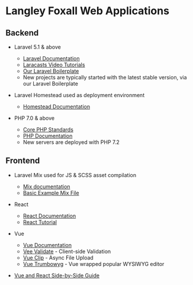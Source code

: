 # Langley Foxall Web Applications

## Backend

* Laravel 5.1 & above
   * [Laravel Documentation](https://laravel.com/docs)
   * [Laracasts Video Tutorials](https://laracasts.com/)
   * [Our Laravel Boilerplate](https://github.com/langleyfoxall/laravel-boilerplate)
   * New projects are typically started with the latest stable version, via our Laravel Boilerplate

* Laravel Homestead used as deployment environment
   * [Homestead Documentation](https://laravel.com/docs/homestead)

* PHP 7.0 & above
   * [Core PHP Standards](/styleguides/php/core.md)
   * [PHP Documentation](https://secure.php.net/)
   * New servers are deployed with PHP 7.2

## Frontend

* Laravel Mix used for JS & SCSS asset compilation
   * [Mix documentation](https://laravel.com/docs/mix)
   * [Basic Example Mix File](https://github.com/langleyfoxall/laravel-boilerplate/blob/master/webpack.mix.js)

* React
   * [React Documentation](https://reactjs.org/docs/getting-started.html)
   * [React Tutorial](https://reactjs.org/tutorial/tutorial.html)

* Vue
   * [Vue Documentation](https://vuejs.org/v2/guide/)
   * [Vee Validate](https://baianat.github.io/vee-validate/) - Client-side Validation
   * [Vue Clip](https://vueclip.adonisjs.com/#-configuration-options) - Async File Upload
   * [Vue Trumbowyg](https://github.com/ankurk91/vue-trumbowyg/) - Vue wrapped popular WYSIWYG editor

* [Vue and React Side-by-Side Guide](https://medium.com/javascript-in-plain-english/i-created-the-exact-same-app-in-react-and-vue-here-are-the-differences-e9a1ae8077fd)
